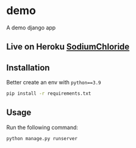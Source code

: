 # demo

A demo django app

## Live on Heroku [SodiumChloride](https://sodiumchloride.herokuapp.com "Demo App")

## Installation
Better create an env with `python==3.9`
```bash
pip install -r requirements.txt
```

## Usage
Run the following command:
```bash
python manage.py runserver
```
